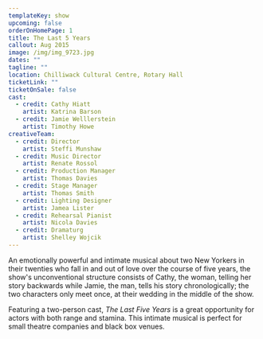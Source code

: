 ```yaml
---
templateKey: show
upcoming: false
orderOnHomePage: 1
title: The Last 5 Years
callout: Aug 2015
image: /img/img_9723.jpg
dates: ""
tagline: ""
location: Chilliwack Cultural Centre, Rotary Hall
ticketLink: ""
ticketOnSale: false
cast:
  - credit: Cathy Hiatt
    artist: Katrina Barson
  - credit: Jamie Welllerstein
    artist: Timothy Howe
creativeTeam:
  - credit: Director
    artist: Steffi Munshaw
  - credit: Music Director
    artist: Renate Rossol
  - credit: Production Manager
    artist: Thomas Davies
  - credit: Stage Manager
    artist: Thomas Smith
  - credit: Lighting Designer
    artist: Jamea Lister
  - credit: Rehearsal Pianist
    artist: Nicola Davies
  - credit: Dramaturg
    artist: Shelley Wojcik
---
```

An emotionally powerful and intimate musical about two New Yorkers in their twenties who fall in and out of love over the course of five years, the show's unconventional structure consists of Cathy, the woman, telling her story backwards while Jamie, the man, tells his story chronologically; the two characters only meet once, at their wedding in the middle of the show.

Featuring a two-person cast, *The Last Five Years* is a great opportunity for actors with both range and stamina. This intimate musical is perfect for small theatre companies and black box venues.